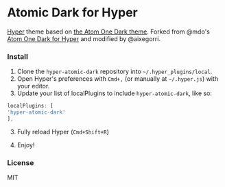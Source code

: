 # Atomic Dark for Hyper

[Hyper](https://hyper.is) theme based on [the Atom One Dark theme](https://github.com/atom/one-dark-syntax). Forked from @mdo's [Atom One Dark for Hyper](https://github.com/mdo/hyperterm-atom-dark) and modified by @aixegorri.

### Install

1. Clone the `hyper-atomic-dark` repository into `~/.hyper_plugins/local`.
1. Open Hyper's preferences with `Cmd+,` (or manually at `~/.hyper.js`) with your editor.
2. Update your list of localPlugins to include `hyper-atomic-dark`, like so:
  
  ```js
localPlugins: [
  'hyper-atomic-dark'
],
```
3. Fully reload Hyper (`Cmd+Shift+R`)

4. Enjoy!

### License

MIT
